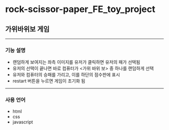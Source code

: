 # rock-scissor-paper_FE_toy_project
## 가위바위보 게임
---
### 기능 설명
- 랜덤하게 보여지는 좌측 이미지를 유저가 클릭하면 유저의 패가 선택됨
- 유저의 선택이 끝나면 바로 컴퓨터가 <가위 바위 보> 중 하나를 랜덤하게 선택
- 유저와 컴퓨터의 승패를 가리고, 이를 하단의 점수판에 표시
- restart 버튼을 누르면 게임이 초기화 됨
- ---
### 사용 언어
- html
- css
- javascript
